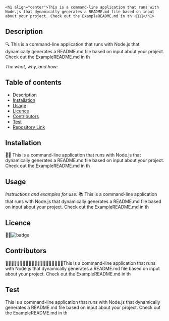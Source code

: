 
  
    <h1 align="center">This is a command-line application that runs with Node.js that dynamically generates a README.md file based on input about your project. Check out the ExampleREADME.md in th ✌️🤟🙏👋</h1>

   
    

  

  ## Description 

  
  🔍 This is a command-line application that runs with Node.js that dynamically generates a README.md file based on input about your project. Check out the ExampleREADME.md in th

  *The what, why, and how:* 
 
 
  ## Table of contents
  - [Description](#Description)
  - [Installation](#Installation)
  - [Usage](#Usage)
  - [Licence](#Licence)
  - [Contributors](#Contributors)
  - [Test](#Test)
  - [Repository Link](#Repository)

  ## Installation
  💽💽 This is a command-line application that runs with Node.js that dynamically generates a README.md file based on input about your project. Check out the ExampleREADME.md in th
  ## Usage
  *Instructions and examples for use:*
  📚 This is a command-line application that runs with Node.js that dynamically generates a README.md file based on input about your project. Check out the ExampleREADME.md in th
  ## Licence
  📝📑![badge](https://img.shields.io/badge/license-Open-brightgreen)
  
  ## Contributors
  💆🏽💆🏻‍♂️👳🏽👳🏽👳🏻‍♀️👨🏾‍🦽👨🏿‍🤝‍👨🏾This is a command-line application that runs with Node.js that dynamically generates a README.md file based on input about your project. Check out the ExampleREADME.md in th
 
  ## Test
  This is a command-line application that runs with Node.js that dynamically generates a README.md file based on input about your project. Check out the ExampleREADME.md in th
  